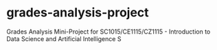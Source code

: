 # grades-analysis-project
Grades Analysis Mini-Project for SC1015/CE1115/CZ1115 - Introduction to Data Science and Artificial Intelligence
S
